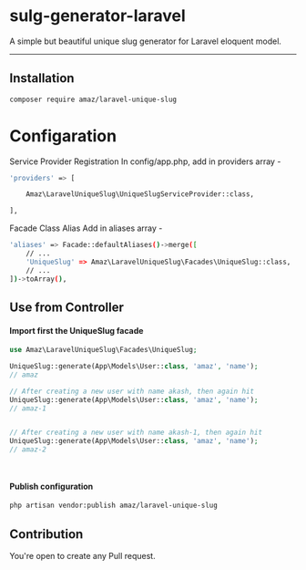 # sulg-generator-laravel

A simple but beautiful unique slug generator for Laravel eloquent model.

---

## Installation

```sh
composer require amaz/laravel-unique-slug
```

# Configaration

Service Provider Registration In config/app.php, add in providers array -

```sh
'providers' => [

    Amaz\LaravelUniqueSlug\UniqueSlugServiceProvider::class,

],
```

Facade Class Alias Add in aliases array -

```sh
'aliases' => Facade::defaultAliases()->merge([
    // ...
    'UniqueSlug' => Amaz\LaravelUniqueSlug\Facades\UniqueSlug::class,
    // ...
])->toArray(),
```

## Use from Controller

#### Import first the UniqueSlug facade

```php
use Amaz\LaravelUniqueSlug\Facades\UniqueSlug;
```

```php
UniqueSlug::generate(App\Models\User::class, 'amaz', 'name');
// amaz

// After creating a new user with name akash, then again hit
UniqueSlug::generate(App\Models\User::class, 'amaz', 'name');
// amaz-1


// After creating a new user with name akash-1, then again hit
UniqueSlug::generate(App\Models\User::class, 'amaz', 'name');
// amaz-2




```

#### Publish configuration

```sh
php artisan vendor:publish amaz/laravel-unique-slug
```

## Contribution

You're open to create any Pull request.

